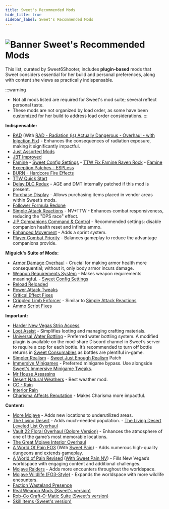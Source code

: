 ```yaml
---
title: Sweet's Recommended Mods
hide_title: true
sidebar_label: Sweet's Recommended Mods
---
```


# ![Banner Sweet's Recommended Mods](https://github.com/user-attachments/assets/6aba5345-7873-45d3-b9b3-448df9a7cc59)

This list, curated by Sweet6Shooter, includes **plugin-based** mods that Sweet considers essential for her build and personal preferences, along with content she views as practically indispensable.

:::warning
- Not all mods listed are required for Sweet's mod suite; several reflect personal taste.
- These mods are not organized by load order, as some have been customized for her build to address load order considerations.
:::

**Indispensable:**
- [RAD](https://www.nexusmods.com/newvegas/mods/78077) (With [RAD - Radiation (is) Actually Dangerous - Overhaul - with Injection Fix](https://www.nexusmods.com/newvegas/mods/78077)) - Enhances the consequences of radiation exposure, making it significantly impactful.
- [Just Assorted Mods](https://www.nexusmods.com/newvegas/mods/66666)
- [JBT Improved](https://www.nexusmods.com/newvegas/mods/78324)
- [Famine](https://www.nexusmods.com/newvegas/mods/74985) - [Sweet Config Settings](https://pastebin.com/wzWbUz6M) - [TTW Fix Famine Raven Rock](https://www.nexusmods.com/newvegas/mods/81011) - [Famine Exception Patches - ESPLess](https://www.nexusmods.com/newvegas/mods/87249)
- [BURN - Hardcore Fire Effects](https://www.nexusmods.com/newvegas/mods/76060)
- [TTW Quick Start](https://www.nexusmods.com/newvegas/mods/65937)
- [Delay DLC Redux](https://www.nexusmods.com/newvegas/mods/75851) - AGE and DMT internally patched if this mod is present.
- [Purchase Display](https://www.nexusmods.com/newvegas/mods/78873) - Allows purchasing items placed in vendor areas within Sweet’s mods.
- [Follower Formula Redone](https://www.nexusmods.com/newvegas/mods/71490)
- [Simple Attack Reactions](https://www.nexusmods.com/newvegas/mods/79687) - NV+TTW - Enhances combat responsiveness, reducing the "DPS race" effect.
- [JIP Companions Command & Control](https://www.nexusmods.com/newvegas/mods/50468) - Recommended settings: disable companion health reset and infinite ammo.
- [Enhanced Movement](https://www.nexusmods.com/newvegas/mods/85459) - Adds a sprint system.
- [Player Combat Priority](https://www.nexusmods.com/newvegas/mods/71699) - Balances gameplay to reduce the advantage companions provide.

**Miguick's Suite of Mods:**
- [Armor Damage Overhaul](https://www.nexusmods.com/newvegas/mods/73267) - Crucial for making armor health more consequential; without it, only body armor incurs damage.
- [Weapon Requirements System](https://www.nexusmods.com/newvegas/mods/69161) - Makes weapon requirements meaningful. - [Sweet Config Settings](https://www.nexusmods.com/newvegas/mods/79005?tab=files&file_id=1000130906&nmm=1)
- [Reload Reloaded](https://www.nexusmods.com/newvegas/mods/62266)
- [Power Attack Tweaks](https://www.nexusmods.com/newvegas/mods/69238)
- [Critical Effect Fixes](https://www.nexusmods.com/newvegas/mods/69200)
- [Crippled Limb Enforcer](https://www.nexusmods.com/newvegas/mods/73147) - Similar to [Simple Attack Reactions](https://www.nexusmods.com/newvegas/mods/79687)
- [Ammo Script Fixes](https://www.nexusmods.com/newvegas/mods/63997)

**Important:**
- [Harder New Vegas Strip Access](https://www.nexusmods.com/newvegas/mods/71643)
- [Loot Assist](https://www.nexusmods.com/newvegas/mods/74882) - Simplifies looting and managing crafting materials.
- [Universal Water Bottling](https://www.nexusmods.com/newvegas/mods/71583) - Preferred water bottling system. A modified plugin is available on the mod-share Discord channel in Sweet’s server to require a cap for each bottle. It’s recommended to turn off bottle returns in [Sweet Consumables](https://www.nexusmods.com/newvegas/mods/73437) as bottles are plentiful in-game.
- [Simpler Realism](https://www.nexusmods.com/newvegas/mods/69407) - [Sweet Just Enough Realism](https://www.nexusmods.com/newvegas/mods/83034) Patch
- [Immersive Minigames](https://www.nexusmods.com/newvegas/mods/58246) - Preferred minigame bypass. Use alongside [Sweet's Immersive Minigame Tweaks](https://www.nexusmods.com/newvegas/mods/87019).
- [Mr House Assassins](https://www.nexusmods.com/newvegas/mods/69608)
- [Desert Natural Weathers](https://www.nexusmods.com/newvegas/mods/75437) - Best weather mod.
- [CC - Rain](https://www.nexusmods.com/newvegas/mods/79661)
- [Interior Rain](https://www.nexusmods.com/newvegas/mods/79656)
- [Charisma Affects Reputation](https://www.nexusmods.com/newvegas/mods/84787) - Makes Charisma more impactful.

**Content:**
- [More Mojave](https://www.nexusmods.com/newvegas/mods/69809) - Adds new locations to underutilized areas.
- [The Living Desert](https://www.nexusmods.com/newvegas/mods/64623) - Adds much-needed population. - [The Living Desert Leveled List Overhaul](https://www.nexusmods.com/newvegas/mods/73325)
- [Vault 22 Floral Overhaul (Qolore Version)](https://www.nexusmods.com/newvegas/mods/71521) - Enhances the atmosphere of one of the game’s most memorable locations.
- [The Great Mojave Interior Overhaul](https://www.nexusmods.com/newvegas/mods/70165)
- [A World Of Pain FO3](https://www.nexusmods.com/newvegas/mods/66265) (With [Sweet Pain](https://www.nexusmods.com/newvegas/mods/78569)) - Adds numerous high-quality dungeons and extends gameplay.
- [A World of Pain Revised](https://www.nexusmods.com/newvegas/mods/71139) ([With Sweet Pain NV](https://www.nexusmods.com/newvegas/mods/81523)) - Fills New Vegas’s worldspace with engaging content and additional challenges.
- [Mojave Raiders](https://www.nexusmods.com/newvegas/mods/64660) - Adds more encounters throughout the worldspace.
- [Mojave Wildlife (FO3-Style)](https://www.nexusmods.com/newvegas/mods/64638) - Expands the worldspace with more wildlife encounters.
- [Faction Wasteland Presence](https://www.nexusmods.com/newvegas/mods/73524)
- [Real Weapon Mods (Sweet's version)](https://www.nexusmods.com/newvegas/mods/74502)
- [Rob-Co Craft-O-Matic Suite (Sweet's version)](https://www.nexusmods.com/newvegas/mods/76090)
- [Skill Items (Sweet's version)](https://www.nexusmods.com/newvegas/mods/76666)
